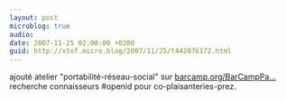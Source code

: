 ```yaml
---
layout: post
microblog: true
audio: 
date: 2007-11-25 02:00:00 +0200
guid: http://xtof.micro.blog/2007/11/25/t442076172.html
---
```

ajouté atelier "portabilité-réseau-social" sur [barcamp.org/BarCampPa...](http://barcamp.org/BarCampParis15.) recherche connaisseurs #openid pour co-plaisanteries-prez.
